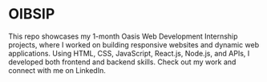 # OIBSIP
This repo showcases my 1-month Oasis Web Development Internship projects, where I worked on building responsive websites and dynamic web applications. Using HTML, CSS, JavaScript, React.js, Node.js, and APIs, I developed both frontend and backend skills. Check out my work and connect with me on LinkedIn.
